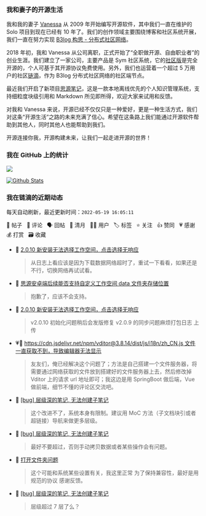 ### 我和妻子的开源生活

我和我的妻子 [Vanessa](https://github.com/Vanessa219) 从 2009 年开始编写开源软件，其中我们一直在维护的 Solo 项目到现在已经有 10 年了。我们的创作领域主要围绕博客和社区系统开展，我们一直在努力实现 [B3log 构思 - 分布式社区网络](https://ld246.com/article/1546941897596)。

2018 年初，我和 Vanessa 从公司离职，正式开始了“全职做开源、自由职业者”的创业生涯。我们建立了一家公司，主要产品是 Sym 社区系统，它的[社区版](https://github.com/88250/symphony)是完全开源的，个人可基于其开源协议免费使用。另外，我们也运营着一个超过 5 万用户的社区[链滴](https://ld246.com)，作为 B3log 分布式社区网络的社区端节点。

最近我们开启了新项目[思源笔记](https://github.com/siyuan-note/siyuan)，这是一款本地离线优先的个人知识管理系统，支持细粒度块级引用和 Markdown 所见即所得，欢迎大家来试用和反馈。

对我和 Vanessa 来说，开源已经不仅仅只是一种爱好，更是一种生活方式，我们对这条“开源生活”之路的未来充满了信心。希望在这条路上我们能通过开源软件帮助到其他人，同时其他人也能帮助到我们。

开源连接你我，开源构建未来，让我们一起走进开源的世界！

### 我在 GitHub 上的统计

<a title="Hits" target="_blank" href="https://github.com/88250/88250"><img src="https://hits.b3log.org/88250/88250.svg"></a>

[![Github Stats](https://github-readme-stats.vercel.app/api?username=88250&theme=tokyonight&show_icons=true)](https://github.com/88250)

<!--events start -->

### 我在链滴的近期动态

每天自动刷新，最近更新时间：`2022-05-19 16:05:11`

📝 帖子 &nbsp; 💬 评论 &nbsp; 🗣 回帖 &nbsp; 🌙 清月 &nbsp; 👨‍💻 用户 &nbsp; 🏷️ 标签 &nbsp; ⭐️ 关注 &nbsp; 👍 赞同 &nbsp; 💗 感谢 &nbsp; 💰 打赏 &nbsp; 🗃 收藏

* 💬 [2.0.10 新安装无法选择工作空间，点击选择无响应](https://ld246.com/article/1652941831091/comment/1652946158684#comments)

  > 从日志上看应该是因为下载数据网络超时了，重试一下看看，如果还是不行，切换网络再试试看。
* 💬 [思源安卓端后续能否支持自定义工作空间 data 文件夹存储位置](https://ld246.com/article/1652939073798/comment/1652942227898#comments)

  > 抱歉了，应该不会支持。
* 💬 [2.0.10 新安装无法选择工作空间，点击选择无响应](https://ld246.com/article/1652941831091/comment/1652942190102#comments)

  > v2.0.10 初始化问题稍后会发版修复 v2.0.9 的同步问题麻烦打包日志 上传
* 💗💬 [https://cdn.jsdelivr.net/npm/vditor@3.8.14/dist/js/i18n/zh_CN.js 文件一直获取不到，导致编辑器无法显示](https://ld246.com/article/1652782442523/comment/1652898310567#comments)

  > 友友们，俺已经解决这个问题了；方法是自己搭建一个文件服务器，将需要通过网络获取的文件放到搭建好的文件服务器上去，然后修改掉 Vditor 上的请求 url 地址即可；我这边是用 SpringBoot 做后端，Vue 做前端，细节不懂的评论区交流吧。
* 💬 [[bug] 层级深的笔记, 无法创建子笔记](https://ld246.com/article/1652927582237/comment/1652930982032#comments)

  > 这个改进不了，系统本身有限制。建议用 MoC 方法（子文档块引或者超链接）导航来做更多层级。
* 💬 [[bug] 层级深的笔记, 无法创建子笔记](https://ld246.com/article/1652927582237/comment/1652928977356#comments)

  > 最好不要超过，否则手动拷贝数据或者某些操作会有问题。
* 💬 [打开文件夹问题](https://ld246.com/article/1652927451868/comment/1652928920312#comments)

  > 这个可能和系统某些设置有关，我这里正常 为了保持兼容性，最好是用规范的协议 感谢反馈。
* 💬 [[bug] 层级深的笔记, 无法创建子笔记](https://ld246.com/article/1652927582237/comment/1652928776953#comments)

  > 层级超过 7 层了么？


<!--events end -->
